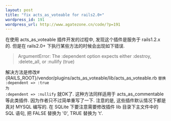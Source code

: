 ```yaml
--- 
layout: post
title: "fix acts_as_voteable for rails2.0+"
wordpress_id: 191
wordpress_url: http://www.agatezone.cn/code/?p=191
---
```

在使用 acts_as_voteable 插件开发的过程中, 发现这个插件是服务于 rails1.2.x 的. 但是在 rails2.0+ 下执行某些方法的时候会出现如下错误.
<blockquote>ArgumentError: The :dependent option expects either :destroy, :delete_all, or :nullify (true)</blockquote>
解决方法是修改#{RAILS_ROOT}/vendor/plugins/acts_as_voteable/lib/acts_as_voteable.rb
<code>替换 :dependent => :true
为
:dependent => :nullify</code>
就OK了. 这种方法同样适用于 acts_as_commentable 等此类插件. 因为作者只不过简单重写了一下.
注意的是, 这些插件默认情况下都是真对 MYSQL 编写的. 在 SQLite 下要注意需要修改插件 lib 目录下主文件中的 SQL 语句, 把 FALSE 替换为 '0', TRUE 替换为 't'.
